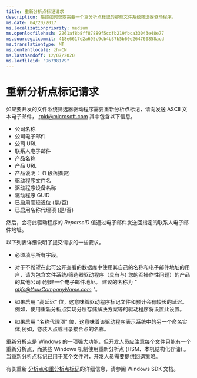```yaml
---
title: 重新分析点标记请求
description: 描述如何获取需要一个重分析点标记的那些文件系统筛选器驱动程序。
ms.date: 04/20/2017
ms.localizationpriority: medium
ms.openlocfilehash: 2261af8b8ff87889f5cdfb219fbca33043e48e77
ms.sourcegitcommit: 418e6617e2a695c9cb4b37b5b60e264760858acd
ms.translationtype: MT
ms.contentlocale: zh-CN
ms.lasthandoff: 12/07/2020
ms.locfileid: "96798179"
---
```

# <a name="reparse-point-tag-request"></a>重新分析点标记请求

如果要开发的文件系统筛选器驱动程序需要重新分析点标记，请向发送 ASCII 文本电子邮件， <rpid@microsoft.com> 其中包含以下信息。

- 公司名称
- 公司电子邮件
- 公司 URL
- 联系人电子邮件
- 产品名称
- 产品 URL
- 产品说明： (1 段落摘要) 
- 驱动程序文件名
- 驱动程序设备名称
- 驱动程序 GUID
- 已启用高延迟位 (是/否) 
- 已启用名称代理项 (是/否) 

然后，会将此驱动程序的 *ReparseID* 值通过电子邮件发送回指定的联系人电子邮件地址。

以下列表详细说明了提交请求的一些要求。

- 必须填写所有字段。

- 对于不希望在此可公开查看的数据库中使用其自己的名称和电子邮件地址的用户，请为包含文件系统/筛选器驱动程序（具有与) 您的互操作性问题）的产品的其他公司 (创建一个电子邮件地址。 建议的名称为 *" ntifs@YourCompanyName.com "*。

- 如果启用 "高延迟" 位，这意味着驱动程序标记文件和预计会有较长的延迟。 例如，使用重新分析点实现分层存储解决方案等的驱动程序将设置此设置。

- 如果启用 "名称代理项" 位，这意味着该驱动程序表示系统中的另一个命名实体;例如，卷装入点或目录接合点的名称。

重新分析点是 Windows 的一项强大功能，但开发人员应注意每个文件只能有一个重新分析点，而某些 Windows 机制使用重新分析点 (HSM、本机结构化存储) 。 当重新分析点标记已用于某个文件时，开发人员需要提供回退策略。

有关重新 [分析点和重分析点标记](/windows/win32/fileio/reparse-points)的详细信息，请参阅 Windows SDK 文档。
